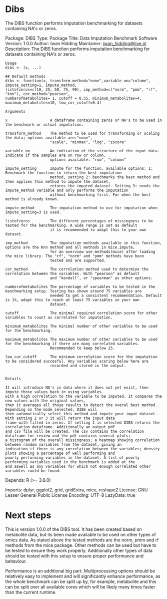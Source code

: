 # Dibs
The DIBS function performs imputation benchmarking for datasets containing NA's or zeros. 

    
Package: DIBS
Type: Package
Title: Data Imputation Benchmark Software
Version: 1.0.0
Author: Iwan Hidding
Maintainer: iwan_hidding@live.nl
Description: The DIBS function performs imputation benchmarking for datasets containing NA's or zeros. 
    
    Usage
    dibs <- (x, ...)
    
    ## Default methods
    dibs <- function(x, transform_method="none",variable_on="column", impute_setting=1, impute_method, 
    listofzeros=c(10, 25, 50, 75, 90), imp_method=c("norm", "pmm", "rf", "knn"), cor_method="pearson", 
    numberofmetabolites= 1, cutoff = 0.55, minimum_metabolites=4, maximum_metabolites=10, low_cor_cutoff=0.4) 
    
    Arguments
    
    x                   A dataframe containing zeros or NA's to be used in the benchmark or actual imputation. 
    
    transform_method    The method to be used for transforming or scaling the data; options available are:"none", 
                        "scale", "minmax", "log", "zscore"
    
    variable_on         An indication of the structure of the input data. Indicate if the samples are on row or column,
                        options available: "row", "column"
    
    impute_setting      Impute for the function, available options: 1: Benchmark the function to return the best imputation 
                        method, setting 2: benchmarks the best method and then applies this method to impute the dataset, 
                        returns the imputed dataset. Setting 3: needs the impute_method variable and only performs the imputation
                        without benchmarking first. For when the best  method is already known.
    
    impute_method       The imputation method to use for imputation when impute_setting=3 is used. 
    
    listofzeros         The different percentages of missingness to be tested for the benchmarking. A wide range is set as default
                        it is recommended to adapt this to your own dataset.
    
    imp_method          The imputation methods available in this function, options are the Knn method and all methods in mice.impute,
                        for an overview use methods(mice) after loading the mice library. The "rf", "norm" and "pmm" methods have been 
                        tested and are supported.
    
    cor_method          The correlation method used to determine the correlation between the variables. With "pearson" as default
                        and "kendall", or "spearman" as other options. 
    
    numberofmetabolites The percentage of variables to be tested in the benchmarking setup. Testing has shown around 75 variables are
                        needed to get a consistent recommendation. Default is 1%, adapt this to reach at least 75 variables in your own
                        dataset. 
    
    cutoff              The minimal required correlation score for other variables to count as correlated for imputation.
    
    minimum_metabolites The minimal number of other variables to be used for the benchmarking.
    
    maximum_metabolites The maximum number of other variables to be used for the benchmarking if there are many correlated variables. 
                        Recommended to keep below 25.
    
    low_cur_cutoff      The minimum correlation score for the imputation to be considered succesful. Any variables scoring below here are
                        recorded and stored in the output. 
                        
    
    Details
    
    It will introduce NA's in data where it does not yet exist, then impute those values back in using variables 
    with a high correlation to the variable to be imputed. It compares the new values with the original values,
    then it averages all those results to detect the overal best method. Depending on the mode selected, DIBS will 
    then automatically select this method and impute your imput dataset. With setting 2 or 3 it will return the input data
    frame with filled in zeros. If setting 1 is selected DIBS returns the correlation dataframe. Additionally an output pdf
    and csv file will be created. The csv contains the correlation dataframe for review and the pdf contains several plots;
    a histogram of the overall missingness; a heatmap showing correlation between random variables from the dataset, giving an
    indication if there is any correlation between the variables; density plots showing a percentage of well performing and 
    poorly performing variables in the dataset. A list of poorly performing variables used in the benchmark is added at the 
    end aswell as any variables for which not enough correlated other variables could be found. 
Depends: R (>= 3.6.0)

Imports:
    dplyr,
    ggplot2,
    grid,
    gridExtra,
    mice,
    reshape2
License: GNU Lesser General Public License
Encoding: UTF-8
LazyData: true

# Next steps
This is version 1.0.0 of the DIBS tool. It has been created based on metabolite data, but its been made available to be used on other types
of omics data. As stated above the tested methods are the norm, pmm and rf methods from the mice package. Other methods can be used but have
to be tested to ensure they work properly. Additionally other types of data should be tested with this setup to ensure proper performance and 
behaviour. 

Performance is an additional big part. Multiprocessing options should be relatively easy to implement and will significantly enhance performance,
as the whole benchmark can be split up by, for example, metabolite and this can be split over all available cores which will be likely many times 
faster than the current runtime. 
